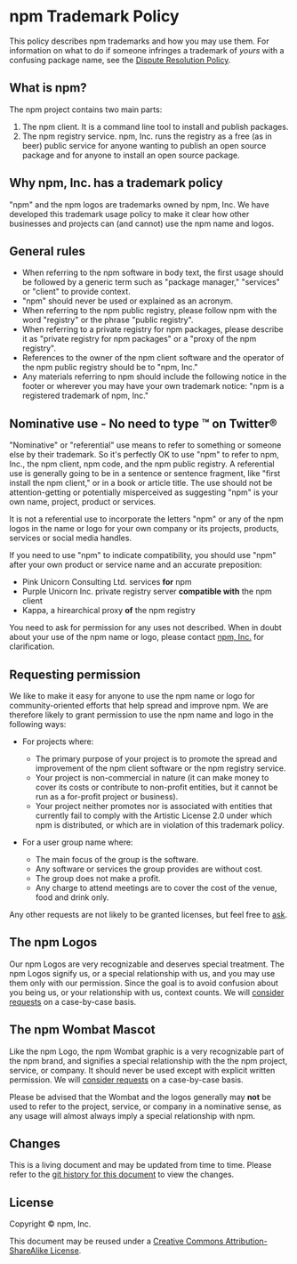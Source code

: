 # npm Trademark Policy

This policy describes npm trademarks and how you may use them.
For information on what to do if someone infringes a trademark of
_yours_ with a confusing package name, see the [Dispute Resolution
Policy](https://www.npmjs.com/policies/disputes).

## What is npm?

The npm project contains two main parts:

1. The npm client. It is a command line tool to install and publish packages.
2. The npm registry service. npm, Inc. runs the registry as a free (as in beer) public service for anyone
wanting to publish an open source package and for anyone to install an open source package.

## Why npm, Inc. has a trademark policy

"npm" and the npm logos are trademarks owned by npm, Inc. We have developed this trademark usage policy to make it clear how other businesses and projects can (and cannot) use the npm name and logos.

## General rules

* When referring to the npm software in body text, the first usage should be followed by a generic term such as "package manager," "services" or "client" to provide context.
* "npm" should never be used or explained as an acronym.
* When referring to the npm public registry, please follow npm with the word "registry" or the phrase "public registry".
* When referring to a private registry for npm packages, please describe it as "private registry for npm packages" or a "proxy of the npm registry".
* References to the owner of the npm client software and the operator of the npm public registry should be to "npm, Inc."
* Any materials referring to npm should include the following notice in the footer or wherever you may have your own trademark notice: "npm is a registered trademark of npm, Inc."

## Nominative use - No need to type ™ on Twitter&reg;

"Nominative" or "referential" use means to refer to something or someone else by their trademark. So it's perfectly OK to use "npm" to refer to npm, Inc., the npm client, npm code, and the npm public registry. A referential use is generally going to be in a sentence or sentence fragment, like "first install the npm client," or in a book or article title. The use should not be attention-getting or potentially misperceived as suggesting "npm" is your own name, project, product or services.

It is not a referential use to incorporate the letters "npm" or any of the npm logos in the name or logo for your own company or its projects, products, services or social media handles.

If you need to use "npm" to indicate compatibility, you should use "npm" after your own product or service name and an accurate preposition:

* Pink Unicorn Consulting Ltd. services <strong>for</strong> npm
* Purple Unicorn Inc. private registry server <strong>compatible with</strong> the npm client
* Kappa, a hirearchical proxy <strong>of</strong> the npm registry

You need to ask for permission for any uses not described. When in doubt about your use of the npm name or logo, please contact [npm, Inc.](https://www.npmjs.com/contact) for clarification.

## Requesting permission

We like to make it easy for anyone to use the npm name or logo for community-oriented efforts that help spread and improve npm. We are therefore likely to grant permission to use the npm name and logo in the following ways:

* For projects where:
  * The primary purpose of your project is to promote the spread and
  improvement of the npm client software or the npm registry service.
  * Your project is non-commercial in nature (it can make money to cover
  its costs or contribute to non-profit entities, but it cannot be run
  as a for-profit project or business).
  * Your project neither promotes nor is associated with entities that
  currently fail to comply with the Artistic License 2.0 under which
  npm is distributed, or which are in violation of this trademark
  policy.
  
* For a user group name where:
  * The main focus of the group is the software.
  * Any software or services the group provides are without cost.
  * The group does not make a profit.
  * Any charge to attend meetings are to cover the cost of the venue, food and drink only.

Any other requests are not likely to be granted licenses, but feel free to [ask](https://www.npmjs.com/contact).

## The npm Logos

Our npm Logos are very recognizable and deserves special treatment. The
npm Logos signify us, or a special relationship with us, and you
may use them only with our permission. Since the goal is to avoid
confusion about you being us, or your relationship with us, context
counts. We will [consider requests](https://www.npmjs.com/contact) on a case-by-case basis.

## The npm Wombat Mascot

Like the npm Logo, the npm Wombat graphic is a very recognizable
part of the npm brand, and signifies a special relationship with the
the npm project, service, or company.  It should never be used except
with explicit written permission.  We will [consider requests](https://www.npmjs.com/contact) on a
case-by-case basis.

Please be advised that the Wombat and the logos generally may
**not** be used to refer to the project, service, or company in a
nominative sense, as any usage will almost always imply a special
relationship with npm.

## Changes

This is a living document and may be updated from time to time.
Please refer to the [git history for this
document](https://github.com/npm/policies/commits/master/trademark.md)
to view the changes.

## License

Copyright &copy; npm, Inc.

This document may be reused under a [Creative Commons
Attribution-ShareAlike
License](https://creativecommons.org/licenses/by-sa/4.0/).
